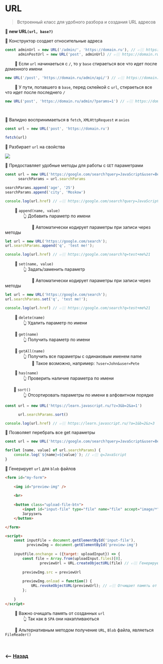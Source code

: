 # URL
> Встроенный класс для удобного разбора и создания URL адресов

💠 **new URL`(url, base?)`**   

🔹 Конструктор создает относительные адреса 
```javascript
const adminUrl = new URL('/admin/', 'https://domain.ru'), // 👉🏼 https://domain.ru/admin/
      adminPostUrl = new URL('post', adminUrl) // 👉🏼 https://domain.ru/admin/post
```

&emsp;&emsp; 🛑 Если `url` начинаеться с `/`, то у `base` стираеться все что идет после доменного имени 
```javascript
new URL('/post', 'https://domain.ru/admin/api/') // 👉🏼 https://domain.ru/post
```

&emsp;&emsp; 🛑 У пути, попавшего в `base`, перед склейкой с `url`, стираеться все что идет после последнего `/` 
```javascript
new URL('post', 'https://domain.ru/admin/?params=1') // 👉🏼 https://domain.ru/admin/post
```

<br>

🔹 Валидно воспринимаеться в `fetch`, `XMLHttpRequest` и `axios`
```javascript
const url = new URL('post', 'https://domain.ru')

fetch(url)
```

🔹 Разбирает `url` на свойства 

![](/Users/www1/WebSter/doc/browser-js/pages/network-requests/pages/url/img/illustration.png)

🔹 Предоставляет удобные методы для работы с `GET` параметрами

```javascript
const url = new URL('https://google.com/search?query=JavaScript&user=Ben'),
      searchParams = url.searchParams

searchParams.append('age', '25')
searchParams.append('city', 'Moskow')

console.log(url.href) // 👉🏼 https://google.com/search?query=JavaScript&user=Ben&age=25&city=Moskow
```

&emsp;&emsp; 🎯 `append(name, value)`    
&emsp;&emsp;&emsp;&emsp; 👆 Добавить параметр по имени

&emsp;&emsp;&emsp;&emsp;&emsp;&emsp; 📗 Автоматически кодирует параметры при записи через методы
```javascript
let url = new URL('https://google.com/search');
url.searchParams.append('q', 'test me!');

console.log(url.href) // 👉🏼 https://google.com/search?q=test+me%21
```

&emsp;&emsp; 🎯 `set(name, value)`  
&emsp;&emsp;&emsp;&emsp; 👆 Задать/заменить параметр

&emsp;&emsp;&emsp;&emsp;&emsp;&emsp; 📗 Автоматически кодирует параметры при записи через методы
```javascript
let url = new URL('https://google.com/search');
url.searchParams.set('q', 'test me!');

console.log(url.href) // 👉🏼 https://google.com/search?q=test+me%21
```

&emsp;&emsp; 🎯 `delete(name)`  
&emsp;&emsp;&emsp;&emsp; 👆 Удалить параметр по имени

&emsp;&emsp; 🎯 `get(name)`  
&emsp;&emsp;&emsp;&emsp; 👆 Получить параметр по имени

&emsp;&emsp; 🎯 `getAll(name)`  
&emsp;&emsp;&emsp;&emsp; 👆 Получить все параметры с одинаковым именем name  
&emsp;&emsp;&emsp;&emsp;&emsp;&emsp; 📗 Такое возможно, например: `?user=John&user=Pete`    

&emsp;&emsp; 🎯 `has(name)`  
&emsp;&emsp;&emsp;&emsp; 👆 Проверить наличие параметра по имени

&emsp;&emsp;🎯 `sort()`  
&emsp;&emsp;&emsp;&emsp; 👆 Отсортировать параметры по имени в алфовитном порядке
```javascript
const url = new URL('https://learn.javascript.ru/?z=3&b=2&a=1')

      url.searchParams.sort()

console.log(url.href) // 👉🏼 https://learn.javascript.ru/?a=1&b=2&z=3
```

🔹 Позволяет перебрать все get параметры

```javascript
const url = new URL('https://google.com/search?query=JavaScript&user=Ben')

for(let [name, value] of url.searchParams) {
    console.log(`${name}=${value}`); // 👉🏼 q=JavaScript
}
```

🔹 Генерирует `url` для `blob` файлов 
```html
<form id="my-form">
    
    <img id="preview-img" />
    
    <br>
    
    <button class="upload-file-btn">
        <input id="input-file" type="file" name="file" accept="image/*">
        Загрузить
    </button>

</form>

<script>
    const inputFile = document.getElementById('input-file'),
          previewImg = document.getElementById('preview-img')
    
    inputFile.onchange = ({target: uploadInput}) => {
        const file = Array.from(uploadInput.files)[0],
                previewUrl = URL.createObjectURL(file) // 👉🏼 Генерирует url для blob
        
        previewImg.src = previewUrl
        
        previewImg.onload = function() {
            URL.revokeObjectURL(previewUrl); // 👉🏼 Отчищает память от сгенерированного url
        };
    
    }
</script>
```

&emsp;&emsp; 🛑 Важно очищать память от созданных `url`  
&emsp;&emsp;&emsp;&emsp; 👆 Так как в `SPA` они накапливаються

&emsp;&emsp; 📗 Альтернативным методом получение `URL`, `Blob` файла, являеться `FileReader()`

<br>

### ⟵ **<a href="../../readme.md">Назад</a>**